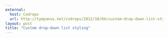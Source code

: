 ```yaml
---
external: 
  host: Codrops
  url: http://tympanus.net/codrops/2012/10/04/custom-drop-down-list-styling/
layout: post
title: "Custom drop-down list styling"
---
```


